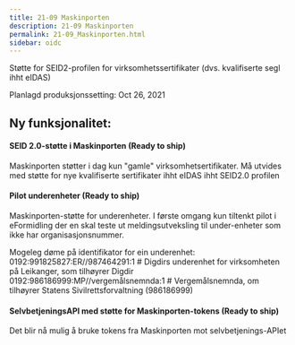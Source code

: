 ```yaml
---
title: 21-09 Maskinporten
description: 21-09 Maskinporten
permalink: 21-09_Maskinporten.html
sidebar: oidc
---
```



Støtte for SEID2-profilen for virksomhetssertifikater (dvs. kvalifiserte segl ihht eIDAS)



Planlagd produksjonssetting: Oct 26, 2021

## Ny funksjonalitet:


#### SEID 2.0-støtte i Maskinporten  (Ready to ship)

Maskinporten støtter i dag kun "gamle" virksomhetsertifikater. Må utvides med støtte for nye kvalifiserte sertifikater ihht eIDAS ihht SEID2.0 profilen




#### Pilot underenheter (Ready to ship)

Maskinporten-støtte for underenheter. I første omgang kun tiltenkt pilot i eFormidling der en skal teste ut meldingsutveksling til under-enheter som ikke har organisasjonsnummer.

Mogeleg døme på identifikator for ein underenhet:  
0192:991825827:ER//987464291:1 # Digdirs underenhet for virksomheten på Leikanger, som tilhøyrer Digdir  
0192:986186999:MP//vergemålsnemnda:1 # Vergemålsnemnda, om tilhøyrer Statens Sivilrettsforvaltning (986186999)




#### SelvbetjeningsAPI med støtte for Maskinporten-tokens (Ready to ship)

Det blir nå mulig å bruke tokens fra Maskinporten mot selvbetjenings-APIet

